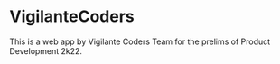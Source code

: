 # VigilanteCoders
This is a web app by Vigilante Coders Team for the prelims of Product Development 2k22.
